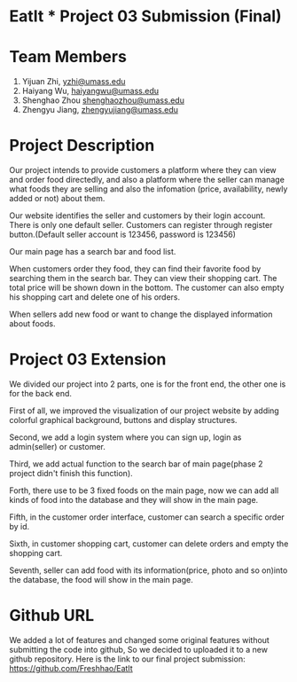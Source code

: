 # EatIt * Project 03 Submission (Final)

# Team Members
1. Yijuan Zhi, yzhi@umass.edu
2. Haiyang Wu, haiyangwu@umass.edu
3. Shenghao Zhou shenghaozhou@umass.edu
4. Zhengyu Jiang, zhengyujiang@umass.edu


# Project Description
Our project intends to provide customers a platform where they can view and order food directedly,
and also a platform where the seller can manage what foods they are selling and also the infomation
(price, availability, newly added or not) about them.

Our website identifies the seller and customers by their login account. There is only one default
seller. Customers can register through register button.(Default seller account is 123456, password
is 123456)

Our main page has a search bar and food list.

When customers order they food, they can find their favorite food by searching them in the search
bar. They can view their shopping cart. The total price will be shown down in the bottom. The customer
can also empty his shopping cart and delete one of his orders.

When sellers add new food or want to change the displayed information about foods.


# Project 03 Extension
We divided our project into 2 parts, one is for the front end, the other one is for the back end.

First of all, we improved the visualization of our project website by adding colorful graphical background,
buttons and display structures.

Second, we add a login system where you can sign up, login as admin(seller) or customer.

Third, we add actual function to the search bar of main page(phase 2 project didn't finish this function).

Forth, there use to be 3 fixed foods on the main page, now we can add all kinds of food into the database
and they will show in the main page.

Fifth, in the customer order interface, customer can search a specific order by id.

Sixth, in customer shopping cart, customer can delete orders and empty the shopping cart.

Seventh, seller can add food with its information(price, photo and so on)into the database, the food will show in the main page. 


# Github URL
We added a lot of features and changed some original features without submitting the code into github,
So we decided to uploaded it to a new github repository. Here is the link to our final project submission:
https://github.com/Freshhao/EatIt

